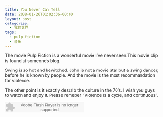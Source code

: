 ```yaml
---
title: You Never Can Tell
date: 2008-01-26T01:02:36+00:00
layout: post
categories:
  - 我的世界
tags:
  - pulp fiction
  - 音乐
---
```


The movie Pulp Fiction is a wonderful movie I’ve never seen.This movie clip is found at someone’s blog.

Swing is so hot and bewitched. John is not a movie star but a swing dancer, before he is known by people. And the movie is the most recommandation for violence.

The other point is it exactly describ the culture in the 70’s. I wish you guys to watch and enjoy it. Please remeber “Violence is a cycle, and continuous”.

<embed src="http://www.xiami.com/widget/16034005_1005369/singlePlayer.swf" type="application/x-shockwave-flash" width="257" height="33" wmode="transparent"></embed>